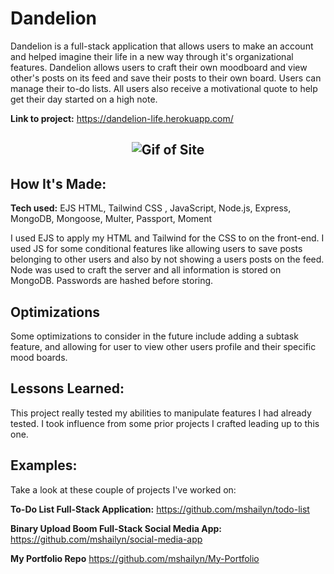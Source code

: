 # Dandelion
Dandelion is a full-stack application that allows users to make an account and helped imagine their life in a new way through it's organizational features. Dandelion allows users to craft their own moodboard and view other's posts on its feed and save their posts to their own board. Users can manage their to-do lists. All users also receive a motivational quote to help get their day started on a high note.

**Link to project:** https://dandelion-life.herokuapp.com/

<h2 align="center"> <img src="/public/imgs/100hoursproject.gif" alt="Gif of Site"></h2>

## How It's Made:

**Tech used:** EJS HTML, Tailwind CSS , JavaScript, Node.js, Express, MongoDB, Mongoose, Multer, Passport, Moment

I used EJS to apply my HTML and Tailwind for the CSS to on the front-end. I used JS for some conditional features like allowing users to save posts belonging to other users and also by not showing a users posts on the feed. Node was used to craft the server and all information is stored on MongoDB. Passwords are hashed before storing. 

## Optimizations

Some optimizations to consider in the future include adding a subtask feature, and allowing for user to view other users profile and their specific mood boards.

## Lessons Learned:

This project really tested my abilities to manipulate features I had already tested. I took influence from some prior projects I crafted leading up to this one. 

## Examples:
Take a look at these couple of projects I've worked on:

**To-Do List Full-Stack Application:** https://github.com/mshailyn/todo-list

**Binary Upload Boom Full-Stack Social Media App:** https://github.com/mshailyn/social-media-app

**My Portfolio Repo** https://github.com/mshailyn/My-Portfolio
